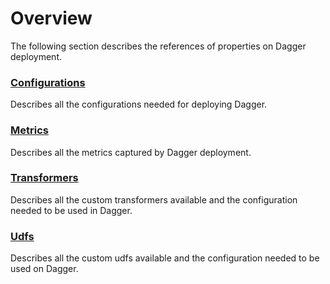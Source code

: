 # Overview

The following section describes the references of properties on Dagger deployment.

### [Configurations](docs/../../reference/configuration.md)

Describes all the configurations needed for deploying Dagger.

### [Metrics](docs/../../reference/metrics.md)

Describes all the metrics captured by Dagger deployment.

### [Transformers](docs/../../reference/transformers.md)

Describes all the custom transformers available and the configuration needed to be used in Dagger.

### [Udfs](docs/../../reference/udfs.md)

Describes all the custom udfs available and the configuration needed to be used on Dagger.